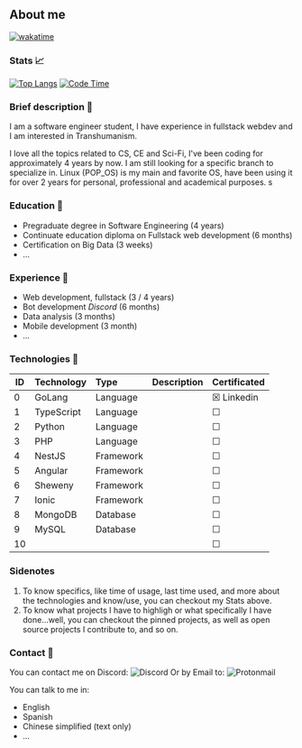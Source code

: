 ## About me

[![wakatime](https://wakatime.com/badge/user/4a1c6e73-2d5a-4f23-ba8a-7a48312a07c7.svg)](https://wakatime.com/@4a1c6e73-2d5a-4f23-ba8a-7a48312a07c7)

### Stats 📈

[![Top Langs](https://github-readme-stats.vercel.app/api/top-langs/?username=carepollo&theme=radical&show_icons=true&count_private=true&hide=html,css,scss,javascript)](https://github.com/anuraghazra/github-readme-stats) [![Code Time](https://github-readme-stats.vercel.app/api/wakatime?username=chickenface)](https://github.com/anuraghazra/github-readme-stats)


### Brief description 👤

I am a software engineer student, I have experience in fullstack webdev and I am interested in Transhumanism.

I love all the topics related to CS, CE and Sci-Fi, I've been coding for approximately 4 years by now. I am still looking for a specific branch to specialize in. Linux (POP_OS) is my main and favorite OS, have been using it for over 2 years for personal, professional and academical purposes.
s

### Education 📖

- Pregraduate degree in Software Engineering (4 years)
- Continuate education diploma on Fullstack web development (6 months)
- Certification on Big Data (3 weeks)
- ...


### Experience 🏢
- Web development, fullstack (3 / 4 years)
- Bot development _Discord_ (6 months)
- Data analysis (3 months)
- Mobile development (3 month)
- ...


### Technologies 🤖

|ID| Technology |    Type   | Description |  Certificated  |
|--|:-----------|:----------|:------------|:---------------|
|0 | GoLang     | Language  |             |&#9746; Linkedin|
|1 | TypeScript | Language  |             |&#9744;         |
|2 | Python     | Language  |             |&#9744;         |
|3 | PHP        | Language  |             |&#9744;         |
|4 | NestJS     | Framework |             |&#9744;         |
|5 | Angular    | Framework |             |&#9744;         |
|6 | Sheweny    | Framework |             |&#9744;         |
|7 | Ionic      | Framework |             |&#9744;         |
|8 | MongoDB    | Database  |             |&#9744;         |
|9 | MySQL      | Database  |             |&#9744;         |
|10|            |           |             |&#9744;         |


### Sidenotes
1. To know specifics, like time of usage, last time used, and more about the technologies and know/use, you can checkout my Stats above.
2. To know what projects I have to highligh or what specifically I have done...well, you can checkout the pinned projects, as well as open source projects I contribute to, and so on.


### Contact 💬
<!-- You can contact me on Discord: ![](https://dcbadge.vercel.app/api/shield/286975364545380352) -->
You can contact me on Discord: ![Discord](https://img.shields.io/badge/Discord-%235865F2.svg?style=for-the-badge&logo=discord&logoColor=white)
Or by Email to: ![Protonmail](https://img.shields.io/badge/ProtonMail-8B89CC?style=for-the-badge&logo=protonmail&logoColor=white)

You can talk to me in:
- English
- Spanish
- Chinese simplified (text only)
- ...
